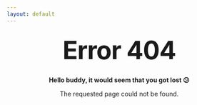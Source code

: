 ```yaml
---
layout: default
---
```


<style type="text/css" media="screen">
  .container {
    margin: 10px auto;
    max-width: 600px;
    text-align: center;
  }
  h1 {
    margin: 30px 0;
    font-size: 4em;
    line-height: 1;
    letter-spacing: -1px;
  }
</style>

<div class="container">
  <h1>Error 404</h1>

  <p><strong>Hello buddy, it would seem that you got lost 😕</strong></p>
  <p>The requested page could not be found.</p>
</div>
